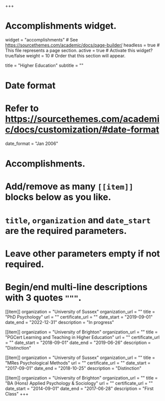 +++
# Accomplishments widget.
widget = "accomplishments"  # See https://sourcethemes.com/academic/docs/page-builder/
headless = true  # This file represents a page section.
active = true  # Activate this widget? true/false
weight = 10  # Order that this section will appear.

title = "Higher Education"
subtitle = ""

# Date format
#   Refer to https://sourcethemes.com/academic/docs/customization/#date-format
date_format = "Jan 2006"

# Accomplishments.
#   Add/remove as many `[[item]]` blocks below as you like.
#   `title`, `organization` and `date_start` are the required parameters.
#   Leave other parameters empty if not required.
#   Begin/end multi-line descriptions with 3 quotes `"""`.

[[item]]
  organization = "University of Sussex"
  organization_url = ""
  title = "PhD Psychology"
  url = ""
  certificate_url = ""
  date_start = "2019-09-01"
  date_end = "2022-12-31"
  description = "In progress"

[[item]]
  organization = "University of Brighton"
  organization_url = ""
  title = "PGCert Learning and Teaching in Higher Education"
  url = ""
  certificate_url = ""
  date_start = "2018-09-01"
  date_end = "2019-06-26"
  description = "Distinction"

[[item]]
  organization = "University of Sussex"
  organization_url = ""
  title = "MRes Psychological Methods"
  url = ""
  certificate_url = ""
  date_start = "2017-09-01"
  date_end = "2018-10-25"
  description = "Distinction"

[[item]]
  organization = "University of Brighton"
  organization_url = ""
  title = "BA (Hons) Applied Psychology & Sociology"
  url = ""
  certificate_url = ""
  date_start = "2014-09-01"
  date_end = "2017-06-28"
  description = "First Class"
+++
